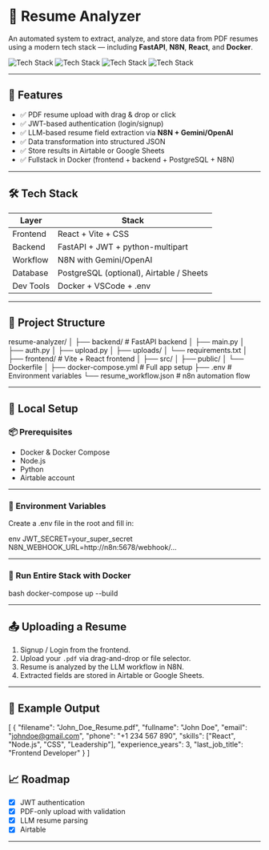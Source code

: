 
# 📄 Resume Analyzer

An automated system to extract, analyze, and store data from PDF resumes using a modern tech stack — including **FastAPI**, **N8N**, **React**, and **Docker**.

![Tech Stack](https://img.shields.io/badge/Backend-FastAPI-green?style=for-the-badge)
![Tech Stack](https://img.shields.io/badge/Frontend-React-blue?style=for-the-badge)
![Tech Stack](https://img.shields.io/badge/Automation-N8N-orange?style=for-the-badge)
![Tech Stack](https://img.shields.io/badge/Containerized-Docker-informational?style=for-the-badge)

---

## 🚀 Features

- ✅ PDF resume upload with drag & drop or click
- ✅ JWT-based authentication (login/signup)
- ✅ LLM-based resume field extraction via **N8N + Gemini/OpenAI**
- ✅ Data transformation into structured JSON
- ✅ Store results in Airtable or Google Sheets
- ✅ Fullstack in Docker (frontend + backend + PostgreSQL + N8N)

---

## 🛠️ Tech Stack

| Layer     | Stack                                    |
| --------- | ---------------------------------------- |
| Frontend  | React + Vite + CSS                       |
| Backend   | FastAPI + JWT + python-multipart         |
| Workflow  | N8N with Gemini/OpenAI                   |
| Database  | PostgreSQL (optional), Airtable / Sheets |
| Dev Tools | Docker + VSCode + .env                   |

---

## 📁 Project Structure

resume-analyzer/
│
├── backend/ # FastAPI backend
│ ├── main.py
│ ├── auth.py
│ ├── upload.py
│ ├── uploads/
│ └── requirements.txt
│
├── frontend/ # Vite + React frontend
│ ├── src/
│ ├── public/
│ └── Dockerfile
│
├── docker-compose.yml # Full app setup
├── .env # Environment variables
└── resume_workflow\.json # n8n automation flow



---

## 🧪 Local Setup

### 📦 Prerequisites

- Docker & Docker Compose
- Node.js 
- Python 
- Airtable account

---

### 🔧 Environment Variables

Create a .env file in the root and fill in:

env
JWT_SECRET=your_super_secret
N8N_WEBHOOK_URL=http://n8n:5678/webhook/...


---

### 🐳 Run Entire Stack with Docker

bash
docker-compose up --build

---

## 📤 Uploading a Resume

1. Signup / Login from the frontend.
2. Upload your `.pdf` via drag-and-drop or file selector.
3. Resume is analyzed by the LLM workflow in N8N.
4. Extracted fields are stored in Airtable or Google Sheets.

---

## 🧠 Example Output
[
  {
    "filename": "John_Doe_Resume.pdf",
    "fullname": "John Doe",
    "email": "johndoe@gmail.com",
    "phone": "+1 234 567 890",
    "skills": ["React", "Node.js", "CSS", "Leadership"],
    "experience_years": 3,
    "last_job_title": "Frontend Developer"
  }
]


## 📈 Roadmap

- [x] JWT authentication
- [x] PDF-only upload with validation
- [x] LLM resume parsing
- [x] Airtable 

---
